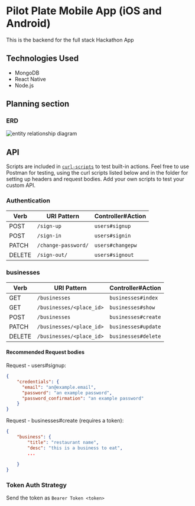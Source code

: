 # Pilot Plate Mobile App (iOS and Android)

This is the backend for the full stack Hackathon App

## Technologies Used

- MongoDB
- React Native
- Node.js


## Planning section


### ERD

<img src="./images/erd.png" alt="entity relationship diagram">


## API

Scripts are included in [`curl-scripts`](curl-scripts) to test built-in actions. Feel free to use Postman for testing, using the curl scripts listed below and in the folder for setting up headers and request bodies.
Add your own scripts to test your custom API.

### Authentication

| Verb   | URI Pattern            | Controller#Action |
|--------|------------------------|-------------------|
| POST   | `/sign-up`             | `users#signup`    |
| POST   | `/sign-in`             | `users#signin`    |
| PATCH  | `/change-password/` | `users#changepw`  |
| DELETE | `/sign-out/`        | `users#signout`   |

### businesses

| Verb   | URI Pattern            | Controller#Action |
|--------|------------------------|-------------------|
| GET   | `/businesses`             | `businesses#index`    |
| GET   | `/businesses/<place_id>`    | `businesses#show`    |
| POST   | `/businesses`             | `businesses#create`    |
| PATCH  | `/businesses/<place_id>` | `businesses#update`  |
| DELETE | `/businesses/<place_id>`        | `businesses#delete`   |



#### Recommended Request bodies

Request - users#signup:

```json
{
    "credentials": {
      "email": "an@example.email",
      "password": "an example password",
      "password_confirmation": "an example password"
    }
}
```

Request - businesses#create (requires a token):

```json
{
    "business": {
        "title": "restaurant name",
        "desc": "this is a business to eat",
        ...
        
    }
}
```

### Token Auth Strategy

Send the token as `Bearer Token <token>`
